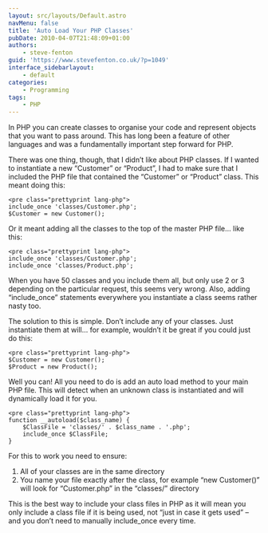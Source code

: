 ```yaml
---
layout: src/layouts/Default.astro
navMenu: false
title: 'Auto Load Your PHP Classes'
pubDate: 2010-04-07T21:48:09+01:00
authors:
    - steve-fenton
guid: 'https://www.stevefenton.co.uk/?p=1049'
interface_sidebarlayout:
    - default
categories:
    - Programming
tags:
    - PHP
---
```


In PHP you can create classes to organise your code and represent objects that you want to pass around. This has long been a feature of other languages and was a fundamentally important step forward for PHP.

There was one thing, though, that I didn’t like about PHP classes. If I wanted to instantiate a new “Customer” or “Product”, I had to make sure that I included the PHP file that contained the “Customer” or “Product” class. This meant doing this:

```
<pre class="prettyprint lang-php">
include_once 'classes/Customer.php';
$Customer = new Customer();
```
Or it meant adding all the classes to the top of the master PHP file… like this:

```
<pre class="prettyprint lang-php">
include_once 'classes/Customer.php';
include_once 'classes/Product.php';
```
When you have 50 classes and you include them all, but only use 2 or 3 depending on the particular request, this seems very wrong. Also, adding “include\_once” statements everywhere you instantiate a class seems rather nasty too.

The solution to this is simple. Don’t include any of your classes. Just instantiate them at will… for example, wouldn’t it be great if you could just do this:

```
<pre class="prettyprint lang-php">
$Customer = new Customer();
$Product = new Product();
```
Well you can! All you need to do is add an auto load method to your main PHP file. This will detect when an unknown class is instantiated and will dynamically load it for you.

```
<pre class="prettyprint lang-php">
function __autoload($class_name) {
    $ClassFile = 'classes/' . $class_name . '.php';
    include_once $ClassFile;
}
```
For this to work you need to ensure:

1. All of your classes are in the same directory
2. You name your file exactly after the class, for example “new Customer()” will look for “Customer.php” in the “classes/” directory

This is the best way to include your class files in PHP as it will mean you only include a class file if it is being used, not “just in case it gets used” – and you don’t need to manually include\_once every time.